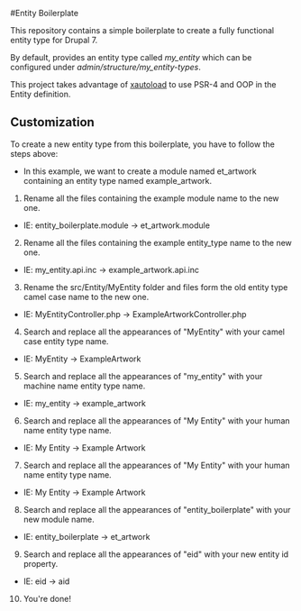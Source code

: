 #Entity Boilerplate

This repository contains a simple boilerplate to create a fully functional
entity type for Drupal 7.

By default, provides an entity type called _my_entity_ which can be configured
under _admin/structure/my_entity-types_.

This project takes advantage of [xautoload](http://drupal.org/project/xautoload)
to use PSR-4 and OOP in the Entity definition.

## Customization

To create a new entity type from this boilerplate, you have to follow the steps
above:

* In this example, we want to create a module named et_artwork containing an
entity type named example_artwork. 

1. Rename all the files containing the example module name to the new one.
  * IE: entity_boilerplate.module -> et_artwork.module 
2. Rename all the files containing the example entity_type name to the new one.
  * IE: my_entity.api.inc -> example_artwork.api.inc
3. Rename the src/Entity/MyEntity folder and files form the old entity type
camel case name to the new one.
  * IE: MyEntityController.php -> ExampleArtworkController.php
4. Search and replace all the appearances of "MyEntity" with your camel case
entity type name.
  * IE: MyEntity -> ExampleArtwork
5. Search and replace all the appearances of "my_entity" with your machine name
entity type name.
  * IE: my_entity -> example_artwork
6. Search and replace all the appearances of "My Entity" with your human name
entity type name.
  * IE: My Entity -> Example Artwork
7. Search and replace all the appearances of "My Entity" with your human name
entity type name.
  * IE: My Entity -> Example Artwork
8. Search and replace all the appearances of "entity_boilerplate" with your new
module name.
  * IE: entity_boilerplate -> et_artwork
9. Search and replace all the appearances of "eid" with your new entity id
property.
  * IE: eid -> aid
10. You're done!